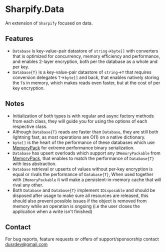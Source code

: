# Sharpify.Data

An extension of `Sharpify` focused on data.

## Features

* `Database` is key-value-pair datastore of `string`->`byte[]` with converters that is optimized for concurrency, memory efficiency and performance, and enables 2-layer encryption, both per the database as a whole and per key.
* `Database{T}` is a key-value-pair datastore of `string`->`T` that requires conversion delegates `T`->`byte[]` and back, that enables natively storing the `T`s in memory, which makes reads even faster, but at the cost of per key encryption.

## Notes

* Initialization of both types is with regular and async factory methods from each class, they will guide you for using the options of each respective class.
* Although `Database{T}` reads are faster than `Database`, they are still both lightning fast, as most operations are O(1) on a native dictionary.
* `byte[]` is the heart of the performance of these databases which use [MemoryPack](https://github.com/Cysharp/MemoryPack) for extreme performance binary serialization.
* `Database` has upsert overloads which support any `IMemoryPackable` from [MemoryPack](https://github.com/Cysharp/MemoryPack), that enables to match the performance of `Database{T}` with less abstraction.
* `Database` retrieval or upserts of values without per-key encryption is equal or rivals the performance of `Database{T}`,
When used together with `IMemoryPackable` it will make a persistent-in-memory cache that will rival any other.
* Both `Database` and `Database{T}` implement `IDisposable` and should be disposed after usage to make sure all resources are released, this should also prevent possible issues if the object is removed from memory while an operation is ongoing (i.e the user closes the application when a write isn't finished)

## Contact

For bug reports, feature requests or offers of support/sponsorship contact <dusrdev@gmail.com>

